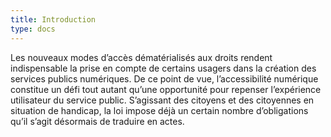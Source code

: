```yaml
---
title: Introduction
type: docs
---
```


Les nouveaux modes d’accès dématérialisés aux droits rendent
indispensable la prise en compte de certains usagers dans la création
des services publics numériques. De ce point de vue, l’accessibilité
numérique constitue un défi tout autant qu’une opportunité pour
repenser l’expérience utilisateur du service public. S’agissant des
citoyens et des citoyennes en situation de handicap, la loi impose
déjà un certain nombre d’obligations qu’il s’agit désormais de
traduire en actes.
